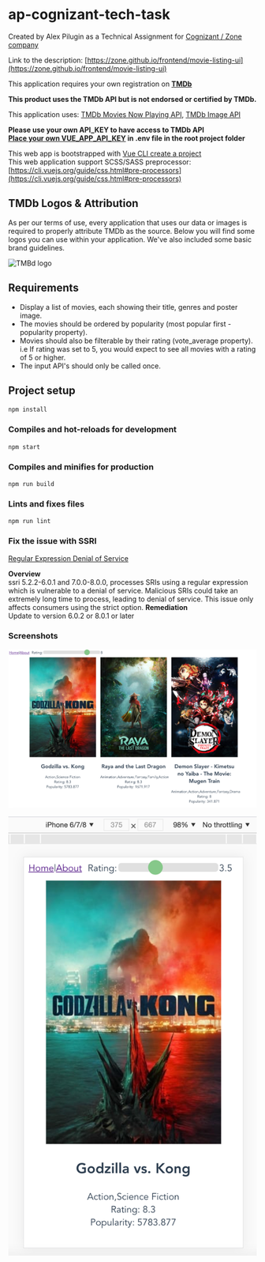 # ap-cognizant-tech-task

Created by Alex Pilugin as a Technical Assignment for [Cognizant / Zone company](https://www.cognizant.com/en-uk/)  

Link to the description: [https://zone.github.io/frontend/movie-listing-ui](https://zone.github.io/frontend/movie-listing-ui)    

This application requires your own registration on **[TMDb](https://www.themoviedb.org/account/signup)**

**This product uses the TMDb API but is not endorsed or certified by TMDb.**

This application uses: [TMDb Movies Now Playing API](https://developers.themoviedb.org/3/movies/get-now-playing), 
[TMDb Image API](https://developers.themoviedb.org/3/getting-started/images)

**Please use your own API_KEY to have access to TMDb API**     
**[Place your own VUE_APP_API_KEY](https://cli.vuejs.org/guide/mode-and-env.html#example-staging-mode) in .env file in the root project folder**    


This web app is bootstrapped with [Vue CLI create a project](https://cli.vuejs.org/guide/creating-a-project.html)        
This web application support SCSS/SASS preprocessor: [https://cli.vuejs.org/guide/css.html#pre-processors](https://cli.vuejs.org/guide/css.html#pre-processors)     

## TMDb Logos & Attribution
As per our terms of use, every application that uses our data or images is required to properly attribute TMDb as the source. Below you will find some logos you can use within your application. We've also included some basic brand guidelines.

![TMBd logo](https://www.themoviedb.org/assets/2/v4/logos/v2/blue_square_2-d537fb228cf3ded904ef09b136fe3fec72548ebc1fea3fbbd1ad9e36364db38b.svg)

## Requirements

- Display a list of movies, each showing their title, genres and poster image.
- The movies should be ordered by popularity (most popular first - popularity property).
- Movies should also be filterable by their rating (vote_average property). i.e If rating was set to 5, you would expect to see all movies with a rating of 5 or higher.
- The input API's should only be called once.

## Project setup
```
npm install
```

### Compiles and hot-reloads for development
```
npm start
```

### Compiles and minifies for production
```
npm run build
```

### Lints and fixes files
```
npm run lint
```

### Fix the issue with SSRI
[Regular Expression Denial of Service](https://www.npmjs.com/advisories/565/versions)

**Overview**     
ssri 5.2.2-6.0.1 and 7.0.0-8.0.0, processes SRIs using a regular expression which is vulnerable to a denial of service. Malicious SRIs could take an extremely long time to process, leading to denial of service. This issue only affects consumers using the strict option.
**Remediation**    
Update to version 6.0.2 or 8.0.1 or later     


### Screenshots

![Desktop Mode](https://github.com/alexpilugin/ap-cognizant-tech-task/blob/main/screenshots/desktop.png "Desktop Mode Screenshot") 

![Mobile Mode](https://github.com/alexpilugin/ap-cognizant-tech-task/blob/main/screenshots/mobile.png "Mobile Mode Screenshot") 
